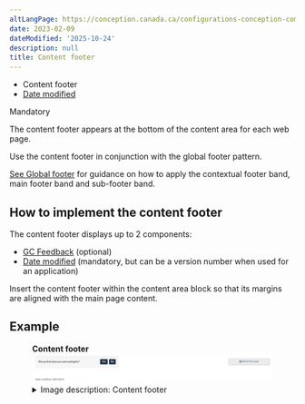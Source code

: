 ```yaml
---
altLangPage: https://conception.canada.ca/configurations-conception-communes/pied-page-contenu.html
date: 2023-02-09
dateModified: '2025-10-24'
description: null
title: Content footer
---
```

<div>
 <div class="gc-stp-stp">
  <div class="row">
   <ul class="toc lst-spcd col-md-12">
    <li class="col-md-4 col-sm-6">
     <a class="list-group-item active"> Content footer</a>
    </li>
    <li class="col-md-4 col-sm-6">
     <a class="list-group-item" href="date-modified.html"> Date modified</a>
    </li>
   </ul>
  </div>
 </div>
 <section>
  <p><span class="label label-danger">Mandatory</span></p>
  <p>The content footer appears at the bottom of the content area for each web page.</p>
  <p>Use the content footer in conjunction with the global footer pattern.</p>
  <p><a href="site-footer.html">See Global footer</a> for guidance on how to apply the contextual footer band, main footer band and sub-footer band.</p>

  <h2>How to implement the content footer</h2>
  <p>The content footer displays up to 2 components:</p>
  <ul>
   <li>
     <a href="https://design.canada.ca/common-design-patterns/page-feedback.html">GC Feedback</a> (optional)
   </li>
   <li>
    <a href="date-modified.html"> Date modified</a> (mandatory, but can be a version number when used for an application)
   </li>
  </ul>
  <p>Insert the content footer within the content area block so that its margins are aligned with the main page content.</p>
 </section>

 <h2>Example</h2>
 <div class="pattern-demo">
  <figure class="mrgn-bttm-lg">
   <figcaption><b>Content footer</b></figcaption>
   <img alt="Screenshot of the content footer." class="img-responsive" src="../images/content-footer-en.jpg"/>
   <details>
    <summary class="wb-toggle" data-toggle='{"print":"on"}'>Image description: Content footer</summary>
    <p>On the left is the initial view of GC Feedback. A small gray well has a prompt “Did you find what you were looking for?” followed by buttons for “Yes” and “No”.</p>
    <p>On the right is a grey well with a share icon and the text “Share this page”.</p>
    <p>Below GC Feedback is the text “Date modified: 2023-08-01”.</p>
   </details>
  </figure>
 </div>
</div>
